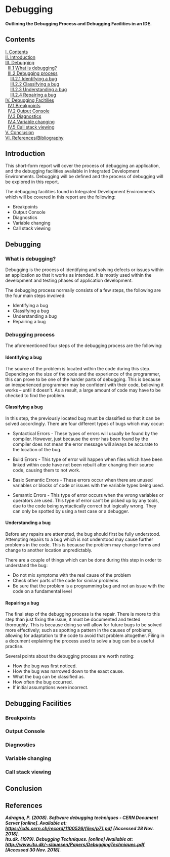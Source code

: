 # Debugging
#### Outlining the Debugging Process and Debugging Facilities in an IDE.
## Contents
[I. Contents](#contents)   
[II. Introduction](#introduction)   
[III. Debugging](#debugging)   
&nbsp;&nbsp;[III.1 What is debugging?](#what-is-debugging)   
&nbsp;&nbsp;[III.2 Debugging process](#debugging-process)   
&nbsp;&nbsp;&nbsp;&nbsp;[III.2.1 Identifying a bug](#identifying-a-bug)   
&nbsp;&nbsp;&nbsp;&nbsp;[III.2.2 Classifying a bug](#classifying-a-bug)   
&nbsp;&nbsp;&nbsp;&nbsp;[III.2.3 Understanding a bug](#understanding-a-bug)   
&nbsp;&nbsp;&nbsp;&nbsp;[III.2.4 Repairing a bug](#repairing-a-bug)   
[IV. Debugging Facitilies](#debugging-facilities)   
&nbsp;&nbsp;[IV.1 Breakpoints](#breakpoints)   
&nbsp;&nbsp;[IV.2 Output Console](#output-console)   
&nbsp;&nbsp;[IV.3 Diagnostics](#diagnostics)   
&nbsp;&nbsp;[IV.4 Variable changing](#variable-changing)   
&nbsp;&nbsp;[IV.5 Call stack viewing](#call-stack-viewing)   
[V. Conclusion](#conclusion)   
[VI. References/Bibliography](#references)   

## Introduction
This short-form report will cover the process of debugging an application, and the debugging facilities available in Integrated Development Environments. Debugging will be defined and the process of debugging will be explored in this report.

The debugging facilities found in Integrated Development Environments which will be covered in this report are the following:
+ Breakpoints
+ Output Console
+ Diagnostics
+ Variable changing
+ Call stack viewing

## Debugging

### What is debugging?
Debugging is the process of identifying and solving defects or issues within an application so that it works as intended. It is mostly used within the development and testing phases of application development.

The debugging process normally consists of a few steps, the following are the four main steps involved:
+ Identifying a bug
+ Classifying a bug
+ Understanding a bug
+ Repairing a bug

### Debugging process
The aforementioned four steps of the debugging process are the following:

#### Identifying a bug
The source of the problem is located within the code during this step. Depending on the size of the code and the experience of the programmer, this can prove to be one of the harder parts of debugging. This is because an inexperienced programmer may be confident with their code, believing it works – until it doesn’t. As a result, a large amount of code may have to be checked to find the problem.

#### Classifying a bug
In this step, the previously located bug must be classified so that it can be solved accordingly. There are four different types of bugs which may occur:

+ Syntactical Errors - These types of errors will usually be found by the compiler. However, just because the error has been found by the compiler does not mean the error message will always be accurate to the location of the bug.

+ Build Errors - This type of error will happen when files which have been linked within code have not been rebuilt after changing their source code, causing them to not work.

+ Basic Semantic Errors - These errors occur when there are unused variables or blocks of code or issues with the variable types being used. 

+ Semantic Errors - This type of error occurs when the wrong variables or operators are used. This type of error can’t be picked up by any tools, due to the code being syntactically correct but logically wrong. They can only be spotted by using a test case or a debugger.

#### Understanding a bug
Before any repairs are attempted, the bug should first be fully understood. Attempting repairs to a bug which is not understood may cause further problems in the code. This is because the problem may change forms and change to another location unpredictably.

There are a couple of things which can be done during this step in order to understand the bug:
+ Do not mix symptoms with the real cause of the problem
+ Check other parts of the code for similar problems
+ Be sure that the problem is a programming bug and not an issue with the code on a fundamental level

#### Repairing a bug
The final step of the debugging process is the repair. There is more to this step than just fixing the issue, it must be documented and tested thoroughly. This is because doing so will allow for future bugs to be solved more effectively; such as spotting a pattern in the causes of problems, allowing for adaptation to the code to avoid that problem altogether. Filing in a document explaining the process used to solve a bug can be a useful practise.

Several points about the debugging process are worth noting:

+ How the bug was first noticed.
+ How the bug was narrowed down to the exact cause.
+ What the bug can be classified as.
+ How often the bug occurred.
+ If initial assumptions were incorrect.


## Debugging Facilities

### Breakpoints

### Output Console

### Diagnostics

### Variable changing

### Call stack viewing

## Conclusion

## References
***Adragna, P. (2008). Software debugging techniques - CERN Document Server [online]. Available at: https://cds.cern.ch/record/1100526/files/p71.pdf [Accessed 28 Nov. 2018].***   
***Itu.dk. (1979). Debugging Techniques. [online] Available at: http://www.itu.dk/~slauesen/Papers/DebuggingTechniques.pdf [Accessed 30 Nov. 2018].***   
